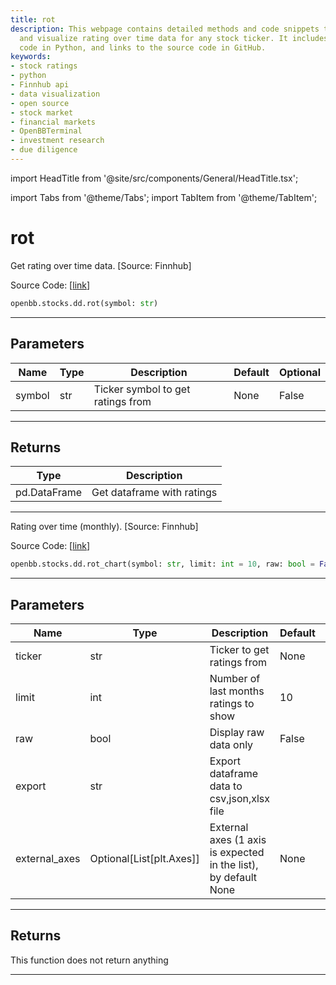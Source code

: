 ```yaml
---
title: rot
description: This webpage contains detailed methods and code snippets to retrieve
  and visualize rating over time data for any stock ticker. It includes functioning
  code in Python, and links to the source code in GitHub.
keywords:
- stock ratings
- python
- Finnhub api
- data visualization
- open source
- stock market
- financial markets
- OpenBBTerminal
- investment research
- due diligence
---
```


import HeadTitle from '@site/src/components/General/HeadTitle.tsx';

<HeadTitle title="rot - Dd - Stocks - Reference | OpenBB SDK Docs" />

import Tabs from '@theme/Tabs';
import TabItem from '@theme/TabItem';

# rot

<Tabs>
<TabItem value="model" label="Model" default>

Get rating over time data. [Source: Finnhub]

Source Code: [[link](https://github.com/OpenBB-finance/OpenBBTerminal/tree/main/openbb_terminal/stocks/due_diligence/finnhub_model.py#L17)]

```python
openbb.stocks.dd.rot(symbol: str)
```

---

## Parameters

| Name | Type | Description | Default | Optional |
| ---- | ---- | ----------- | ------- | -------- |
| symbol | str | Ticker symbol to get ratings from | None | False |


---

## Returns

| Type | Description |
| ---- | ----------- |
| pd.DataFrame | Get dataframe with ratings |
---

</TabItem>
<TabItem value="view" label="Chart">

Rating over time (monthly). [Source: Finnhub]

Source Code: [[link](https://github.com/OpenBB-finance/OpenBBTerminal/tree/main/openbb_terminal/stocks/due_diligence/finnhub_view.py#L75)]

```python
openbb.stocks.dd.rot_chart(symbol: str, limit: int = 10, raw: bool = False, export: str = "", external_axes: Optional[List[matplotlib.axes._axes.Axes]] = None)
```

---

## Parameters

| Name | Type | Description | Default | Optional |
| ---- | ---- | ----------- | ------- | -------- |
| ticker | str | Ticker to get ratings from | None | True |
| limit | int | Number of last months ratings to show | 10 | True |
| raw | bool | Display raw data only | False | True |
| export | str | Export dataframe data to csv,json,xlsx file |  | True |
| external_axes | Optional[List[plt.Axes]] | External axes (1 axis is expected in the list), by default None | None | True |


---

## Returns

This function does not return anything

---

</TabItem>
</Tabs>

